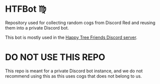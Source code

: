 # HTFBot ♍️
Repository used for collecting random cogs from Discord Red and reusing them into a private Discord bot.

This bot is mostly used in the [Happy Tree Friends Discord server](https://discord.gg/happy-tree-friends-1033567360692523008).
# DO NOT USE THIS REPO
This repo is meant for a private Discord bot instance, and we do not recommend using this as this uses cogs that does not belong to us.
